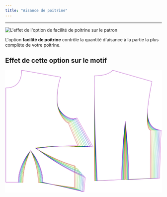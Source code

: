 ```yaml
---
title: "Aisance de poitrine"
---
```


---

![L'effet de l'option de facilité de poitrine sur le patron](sample.png)

L'option **facilité de poitrine** contrôle la quantité d'aisance à la partie la plus complète de votre poitrine.

## Effet de cette option sur le motif

![Cette image montre l'effet de cette option en superposant plusieurs variantes qui ont une valeur différente pour cette option](bella_chestease_sample.svg "Effet de cette option sur le motif")
